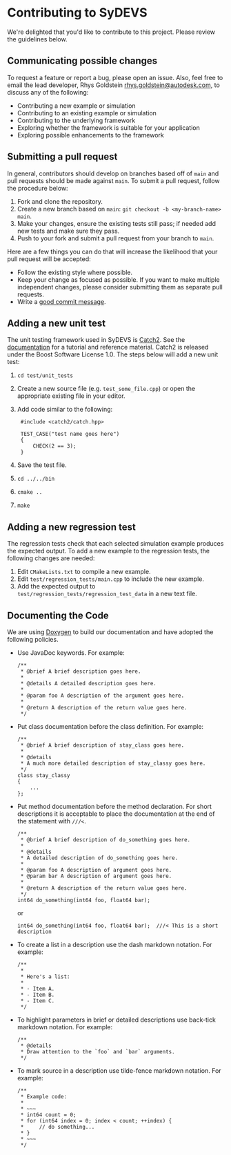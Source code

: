 # Contributing to SyDEVS

We're delighted that you'd like to contribute to this project. Please review the guidelines below.

## Communicating possible changes

To request a feature or report a bug, please open an issue. Also, feel free to email the lead developer, Rhys Goldstein <rhys.goldstein@autodesk.com>, to discuss any of the following:

- Contributing a new example or simulation
- Contributing to an existing example or simulation
- Contributing to the underlying framework
- Exploring whether the framework is suitable for your application
- Exploring possible enhancements to the framework

## Submitting a pull request

In general, contributors should develop on branches based off of `main` and pull requests should be made against `main`. To submit a pull request, follow the procedure below:

1. Fork and clone the repository.
1. Create a new branch based on `main`: `git checkout -b <my-branch-name> main`.
1. Make your changes, ensure the existing tests still pass; if needed add new tests and make sure they pass.
1. Push to your fork and submit a pull request from your branch to `main`.

Here are a few things you can do that will increase the likelihood that your pull request will be accepted:

- Follow the existing style where possible.
- Keep your change as focused as possible.
  If you want to make multiple independent changes, please consider submitting them as separate pull requests.
- Write a [good commit message](http://tbaggery.com/2008/04/19/a-note-about-git-commit-messages.html).

## Adding a new unit test

The unit testing framework used in SyDEVS is [Catch2](https://github.com/catchorg/Catch2). See the [documentation](https://github.com/catchorg/Catch2/tree/master/docs) for a tutorial and reference material. Catch2 is released under the Boost Software License 1.0. The steps below will add a new unit test:

1. `cd test/unit_tests`
1. Create a new source file (e.g. `test_some_file.cpp`) or open the appropriate existing file in your editor.
1. Add code similar to the following:

   ```
    #include <catch2/catch.hpp>

    TEST_CASE("test name goes here")
    {
        CHECK(2 == 3);
    }
   ```

1. Save the test file.
1. `cd ../../bin`
1. `cmake ..`
1. `make`

## Adding a new regression test

The regression tests check that each selected simulation example produces the expected output. To add a new example to the regression tests, the following changes are needed:

1. Edit `CMakeLists.txt` to compile a new example.
1. Edit `test/regression_tests/main.cpp` to include the new example.
1. Add the expected output to `test/regression_tests/regression_test_data` in a new text file.

## Documenting the Code

We are using [Doxygen](http://www.stack.nl/~dimitri/doxygen/) to build our documentation and have adopted the following policies.

- Use JavaDoc keywords. For example:

  ```
  /**
   * @brief A brief description goes here.
   *
   * @details A detailed description goes here.
   *
   * @param foo A description of the argument goes here.
   *
   * @return A description of the return value goes here.
   */
  ```

- Put class documentation before the class definition. For example:

  ```
  /**
   * @brief A brief description of stay_class goes here.
   *
   * @details
   * A much more detailed description of stay_classy goes here.
   */
  class stay_classy
  {
      ...
  };
  ```

- Put method documentation before the method declaration. For short descriptions it is acceptable to place the documentation at the end of the statement with `///<`.

  ```
  /**
   * @brief A brief description of do_something goes here.
   *
   * @details
   * A detailed description of do_something goes here.
   *
   * @param foo A description of argument goes here.
   * @param bar A description of argument goes here.
   *
   * @return A description of the return value goes here.
   */
  int64 do_something(int64 foo, float64 bar);
  ```
  
  or
   
  ```
  int64 do_something(int64 foo, float64 bar);  ///< This is a short description
  ```
  
- To create a list in a description use the dash markdown notation. For example:

  ```
  /**
   *
   * Here's a list:
   *
   * - Item A.
   * - Item B.
   * - Item C.
   */
  ```
  
- To highlight parameters in brief or detailed descriptions use back-tick markdown notation. For example:
  
  ```
  /**
   * @details
   * Draw attention to the `foo` and `bar` arguments.
   */
  ```
  
- To mark source in a description use tilde-fence markdown notation. For example:
  
  ```
  /**
   * Example code:
   *
   * ~~~
   * int64 count = 0;
   * for (int64 index = 0; index < count; ++index) {
   *     // do something...
   * }
   * ~~~
   */
  ```
